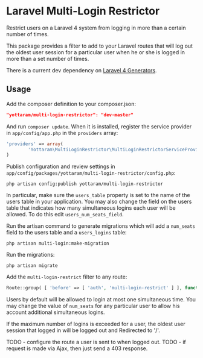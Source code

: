 Laravel Multi-Login Restrictor
=============================

Restrict users on a Laravel 4 system from logging in more than a certain number of times.

This package provides a filter to add to your Laravel routes that will log out the oldest user session for a particular user when he or she is logged in more than a set number of times.

There is a current dev dependency on [Laravel 4 Generators](https://github.com/JeffreyWay/Laravel-4-Generators).

## Usage

Add the composer definition to your composer.json:

```json
"yottaram/multi-login-restrictor": "dev-master"
```

And run `composer update`.  When it is installed, register the service provider in `app/config/app.php` in the `providers` array:

```php
'providers' => array(
        'Yottaram\MultiLoginRestrictor\MultiLoginRestrictorServiceProvider',
)        
```

Publish configuration and review settings in `app/config/packages/yottaram/multi-login-restrictor/config.php`:

```
php artisan config:publish yottaram/multi-login-restrictor
```

In particular, make sure the `users_table` property is set to the name of the users table in your application.  You may also change the field on the users table that indicates how many simultaneous logins each user will be allowed.  To do this edit `users_num_seats_field`.

Run the artisan command to generate migrations which will add a `num_seats` field to the users table and a `users_logins` table:

```
php artisan multi-login:make-migration
```

Run the migrations:

```
php artisan migrate
```

Add the `multi-login-restrict` filter to any route:

```php
Route::group( [ 'before' => [ 'auth', 'multi-login-restrict' ] ], function() 
```

Users by default will be allowed to login at most one simultaneous time.  You may change the value of `num_seats` for any particular user to allow his account additional simultaneous logins.

If the maximum number of logins is exceeded for a user, the oldest user session that logged in will be logged out and Redirected to '/'.

TODO - configure the route a user is sent to when logged out.
TODO - if request is made via Ajax, then just send a 403 response.
